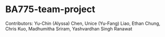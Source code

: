 # BA775-team-project

Contributors: Yu-Chin (Alyssa) Chen, Unice (Yu-Fang) Liao, Ethan Chung, Chris Kuo, Madhumitha Sriram, Yashvardhan Singh Ranawat
